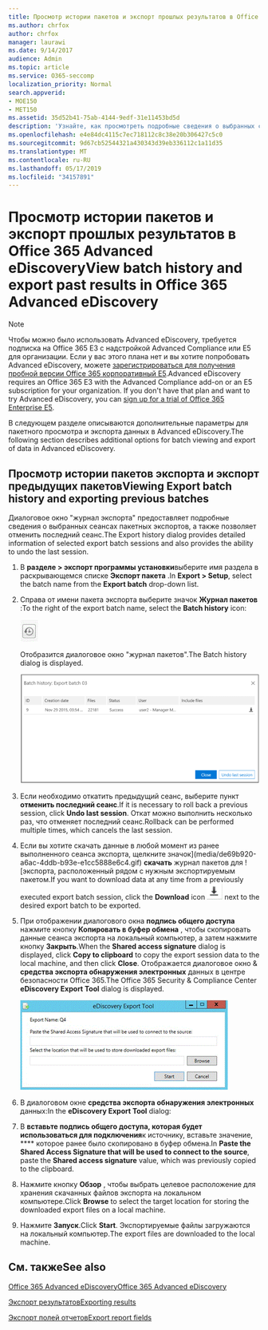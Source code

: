 ```yaml
---
title: Просмотр истории пакетов и экспорт прошлых результатов в Office 365 Advanced eDiscovery
ms.author: chrfox
author: chrfox
manager: laurawi
ms.date: 9/14/2017
audience: Admin
ms.topic: article
ms.service: O365-seccomp
localization_priority: Normal
search.appverid:
- MOE150
- MET150
ms.assetid: 35d52b41-75ab-4144-9edf-31e11453bd5d
description: 'Узнайте, как просмотреть подробные сведения о выбранных сеансах пакетного экспорта и как отменить последний сеанс экспорта в Office 365 Advanced eDiscovery.  '
ms.openlocfilehash: e4e84dc4115c7ec718112c8c38e20b306427c5c0
ms.sourcegitcommit: 9d67cb52544321a430343d39eb336112c1a11d35
ms.translationtype: MT
ms.contentlocale: ru-RU
ms.lasthandoff: 05/17/2019
ms.locfileid: "34157891"
---
```

# <a name="view-batch-history-and-export-past-results-in-office-365-advanced-ediscovery"></a><span data-ttu-id="f00bd-103">Просмотр истории пакетов и экспорт прошлых результатов в Office 365 Advanced eDiscovery</span><span class="sxs-lookup"><span data-stu-id="f00bd-103">View batch history and export past results in Office 365 Advanced eDiscovery</span></span>

> [!NOTE]
> <span data-ttu-id="f00bd-p101">Чтобы можно было использовать Advanced eDiscovery, требуется подписка на Office 365 E3 с надстройкой Advanced Compliance или E5 для организации. Если у вас этого плана нет и вы хотите попробовать Advanced eDiscovery, можете [зарегистрироваться для получения пробной версии Office 365 корпоративный E5](https://go.microsoft.com/fwlink/p/?LinkID=698279).</span><span class="sxs-lookup"><span data-stu-id="f00bd-p101">Advanced eDiscovery requires an Office 365 E3 with the Advanced Compliance add-on or an E5 subscription for your organization. If you don't have that plan and want to try Advanced eDiscovery, you can [sign up for a trial of Office 365 Enterprise E5](https://go.microsoft.com/fwlink/p/?LinkID=698279).</span></span> 
  
<span data-ttu-id="f00bd-106">В следующем разделе описываются дополнительные параметры для пакетного просмотра и экспорта данных в Advanced eDiscovery.</span><span class="sxs-lookup"><span data-stu-id="f00bd-106">The following section describes additional options for batch viewing and export of data in Advanced eDiscovery.</span></span> 
  
## <a name="viewing-export-batch-history-and-exporting-previous-batches"></a><span data-ttu-id="f00bd-107">Просмотр истории пакетов экспорта и экспорт предыдущих пакетов</span><span class="sxs-lookup"><span data-stu-id="f00bd-107">Viewing Export batch history and exporting previous batches</span></span>

<span data-ttu-id="f00bd-108">Диалоговое окно "журнал экспорта" предоставляет подробные сведения о выбранных сеансах пакетных экспортов, а также позволяет отменить последний сеанс.</span><span class="sxs-lookup"><span data-stu-id="f00bd-108">The Export history dialog provides detailed information of selected export batch sessions and also provides the ability to undo the last session.</span></span>
  
1. <span data-ttu-id="f00bd-109">В **разделе \> экспорт программы установки**выберите имя раздела в раскрывающемся списке **Экспорт пакета** .</span><span class="sxs-lookup"><span data-stu-id="f00bd-109">In **Export \> Setup**, select the batch name from the **Export batch** drop-down list.</span></span> 
    
2. <span data-ttu-id="f00bd-110">Справа от имени пакета экспорта выберите значок **Журнал пакетов** :</span><span class="sxs-lookup"><span data-stu-id="f00bd-110">To the right of the export batch name, select the **Batch history** icon:</span></span> 
    
    ![Значок журнала пакета для экспорта](media/a14f6ef9-0c3c-4851-b65d-9380f2d8a38a.gif)
  
    <span data-ttu-id="f00bd-112">Отобразится диалоговое окно "журнал пакетов".</span><span class="sxs-lookup"><span data-stu-id="f00bd-112">The Batch history dialog is displayed.</span></span>
    
    ![Журнал пакета для экспорта](media/04c5b75c-348c-491d-b4fe-716659333890.png)
  
3. <span data-ttu-id="f00bd-114">Если необходимо откатить предыдущий сеанс, выберите пункт **отменить последний сеанс**.</span><span class="sxs-lookup"><span data-stu-id="f00bd-114">If it is necessary to roll back a previous session, click **Undo last session**.</span></span> <span data-ttu-id="f00bd-115">Откат можно выполнить несколько раз, что отменяет последний сеанс.</span><span class="sxs-lookup"><span data-stu-id="f00bd-115">Rollback can be performed multiple times, which cancels the last session.</span></span>
    
4. <span data-ttu-id="f00bd-116">Если вы хотите скачать данные в любой момент из ранее выполненного сеанса экспорта, щелкните значок](media/de69b920-a6ac-4ddb-b93e-e1cc5888e6c4.gif) **скачать** журнал пакетов для ![экспорта, расположенный рядом с нужным экспортируемым пакетом.</span><span class="sxs-lookup"><span data-stu-id="f00bd-116">If you want to download data at any time from a previously executed export batch session, click the **Download** icon ![Export batch history download icon](media/de69b920-a6ac-4ddb-b93e-e1cc5888e6c4.gif) next to the desired export batch to be exported.</span></span> 
    
5. <span data-ttu-id="f00bd-117">При отображении диалогового окна **подпись общего доступа** нажмите кнопку **Копировать в буфер обмена** , чтобы скопировать данные сеанса экспорта на локальный компьютер, а затем нажмите кнопку **Закрыть**.</span><span class="sxs-lookup"><span data-stu-id="f00bd-117">When the **Shared access signature** dialog is displayed, click **Copy to clipboard** to copy the export session data to the local machine, and then click **Close**.</span></span> <span data-ttu-id="f00bd-118">Отображается диалоговое окно &amp; **средства экспорта обнаружения электронных** данных в центре безопасности Office 365.</span><span class="sxs-lookup"><span data-stu-id="f00bd-118">The Office 365 Security &amp; Compliance Center **eDiscovery Export Tool** dialog is displayed.</span></span> 
    
    ![Диалоговое окно экспорта обнаруженных электронных данных](media/01f79d2d-6da0-45e6-9c6f-ab12347572cb.gif)
  
6. <span data-ttu-id="f00bd-120">В диалоговом окне **средства экспорта обнаружения электронных** данных:</span><span class="sxs-lookup"><span data-stu-id="f00bd-120">In the **eDiscovery Export Tool** dialog:</span></span> 
    
1. <span data-ttu-id="f00bd-121">В **вставьте подпись общего доступа, которая будет использоваться для подключения**к источнику, вставьте значение, \*\*\*\* которое ранее было скопировано в буфер обмена.</span><span class="sxs-lookup"><span data-stu-id="f00bd-121">In **Paste the Shared Access Signature that will be used to connect to the source**, paste the **Shared access signature** value, which was previously copied to the clipboard.</span></span> 
    
2. <span data-ttu-id="f00bd-122">Нажмите кнопку **Обзор** , чтобы выбрать целевое расположение для хранения скачанных файлов экспорта на локальном компьютере.</span><span class="sxs-lookup"><span data-stu-id="f00bd-122">Click **Browse** to select the target location for storing the downloaded export files on a local machine.</span></span> 
    
3. <span data-ttu-id="f00bd-123">Нажмите **Запуск**.</span><span class="sxs-lookup"><span data-stu-id="f00bd-123">Click **Start**.</span></span> <span data-ttu-id="f00bd-124">Экспортируемые файлы загружаются на локальный компьютер.</span><span class="sxs-lookup"><span data-stu-id="f00bd-124">The export files are downloaded to the local machine.</span></span> 
    
## <a name="see-also"></a><span data-ttu-id="f00bd-125">См. также</span><span class="sxs-lookup"><span data-stu-id="f00bd-125">See also</span></span>

[<span data-ttu-id="f00bd-126">Office 365 Advanced eDiscovery</span><span class="sxs-lookup"><span data-stu-id="f00bd-126">Office 365 Advanced eDiscovery</span></span>](office-365-advanced-ediscovery.md)
  
[<span data-ttu-id="f00bd-127">Экспорт результатов</span><span class="sxs-lookup"><span data-stu-id="f00bd-127">Exporting results </span></span>](export-results-in-advanced-ediscovery.md)

[<span data-ttu-id="f00bd-128">Экспорт полей отчетов</span><span class="sxs-lookup"><span data-stu-id="f00bd-128">Export report fields</span></span>](export-report-fields-in-advanced-ediscovery.md)

